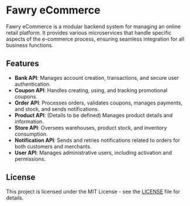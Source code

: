 # Fawry eCommerce

Fawry eCommerce is a modular backend system for managing an online retail platform. It provides various microservices that handle specific aspects of the e-commerce process, ensuring seamless integration for all business functions.

## Features

- **Bank API**: Manages account creation, transactions, and secure user authentication.
- **Coupon API**: Handles creating, using, and tracking promotional coupons.
- **Order API**: Processes orders, validates coupons, manages payments, and stock, and sends notifications.
- **Product API**: (Details to be defined) Manages product details and information.
- **Store API**: Oversees warehouses, product stock, and inventory consumption.
- **Notification API**: Sends and retries notifications related to orders for both customers and merchants.
- **User API**: Manages administrative users, including activation and permissions.

## License

This project is licensed under the MIT License - see the [LICENSE](../LICENSE) file for details.

